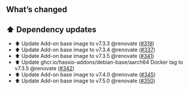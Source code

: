 ## What’s changed

## ⬆️ Dependency updates

- ⬆️ Update Add-on base image to v7.3.3 @renovate ([#319](https://github.com/Vioneta/addon-influxdb/pull/319))
- ⬆️ Update Add-on base image to v7.3.4 @renovate ([#337](https://github.com/Vioneta/addon-influxdb/pull/337))
- ⬆️ Update Add-on base image to v7.3.5 @renovate ([#341](https://github.com/Vioneta/addon-influxdb/pull/341))
- ⬆️ Update ghcr.io/hassio-addons/debian-base/aarch64 Docker tag to v7.3.5 @renovate ([#342](https://github.com/Vioneta/addon-influxdb/pull/342))
- ⬆️ Update Add-on base image to v7.4.0 @renovate ([#345](https://github.com/Vioneta/addon-influxdb/pull/345))
- ⬆️ Update Add-on base image to v7.5.0 @renovate ([#350](https://github.com/Vioneta/addon-influxdb/pull/350))
